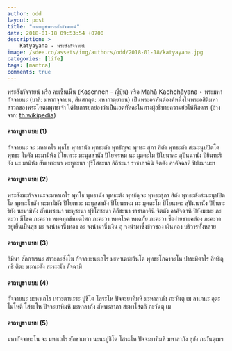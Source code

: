 ```yaml
---
author: odd
layout: post
title: "คาถาบูชาพระสังกัจจายน์"
date: 2018-01-18 09:53:54 +0700
description: >
    Katyayana - พระสังกัจจายน์
image: /sdee.co/assets/img/authors/odd/2018-01-18/katyayana.jpg
categories: [life]
tags: [mantra]
comments: true
---
```

พระสังกัจจายน์ หรือ คะเซ็นเน็น (Kasennen - ญี่ปุ่น) หรือ Mahā Kachchāyana ‣ พระมหากัจจายนะ (บาลี: มหากจฺจายน, สันสกฤต: มหากาตฺยายน) เป็นพระอรหันต์องค์หนึ่งในพระอสีติมหาสาวกของพระโคตมพุทธเจ้า ได้รับการยกย่องว่าเป็นเอตทัคคะในทางผู้อธิบายความย่อให้พิสดาร (อ้างจาก: [th.wikipedia](https://th.wikipedia.org/wiki/%E0%B8%9E%E0%B8%A3%E0%B8%B0%E0%B8%A1%E0%B8%AB%E0%B8%B2%E0%B8%81%E0%B8%B1%E0%B8%88%E0%B8%88%E0%B8%B2%E0%B8%A2%E0%B8%99%E0%B8%B0))

#### คาถาบูชา แบบ (1)

กัจจายนะ จะ มหาเถโร พุธโธ พุทธานัง พุทธะตัง พุทธัญจะ พุทธะ สุภา สิตัง พุทธะตัง สะมะนุปปัตโต พุทธะ โชตัง นะมามิหัง ปิโยเทวะ มะนุสสานัง ปิโยพรหม นะ มุตตะโม ปิโยนาคะ สุปันนานัง ปิยินทะริยัง นะ มามิหัง สัพเพชะนา พะหูชะนา ปุริโสชะนา อิถีชะนา ราชาภาคินิ จิตตัง อาคัจฉาหิ ปิยังมามะฯ

#### คาถาบูชา แบบ (2)

พระสังฆะกัจจานะจะมหาเถโร พุทโธ พุทธานัง พุทธะตัง พุทธัญจะ พุทธะสุภา สิตัง พุทธะตังสะมะนุปปัตโต พุทธะโชตัง นะมามิหัง ปิโยเทวะ มะนุสสานัง ปิโยพรหม นะ มุตตะโม ปิโยนาคะ สุปันนานัง ปิยินทะริยัง นะมามิหัง สัพเพชะนา พะหูชะนา ปุริโสชะนา อิถีชะนา ราชาภาคินิ จิตตัง อาคัจฉาหิ ปิยังมะมะ ภะคะวา มีโชค ภะคะวา หมดทุกข์หมดโศก ภะคะวา หมดโรค หมดภัย ภะคะวา ซื้อง่ายขายคล่อง ภะคะวา อยู่เย็นเป็นสุข มะ จงนำมาซึ่งทอง อะ จงนำมาซึ่งเงิน อุ จงนำมาซึ่งข้าวของ เงินทอง บริวารทั้งหลาย

#### คาถาบูชา แบบ (3)

อิมินา สักกาเรนะ สาวะกะสังโฆ กัจจายะนะเถโร มะหาเตชะวันโต พุทธะโภคาวะโห ปาระมิตาโร อิทธิฤทธิ ติตะ มะณะตัง สะระณัง คัจฉามิ

#### คาถาบูชา แบบ (4)

กัจจายนะ มะหาเถโร เทวะตานะระ ปูชิโต โสระโห ปัจจะยาทิมหิ มะหาลาภัง ภะวันตุ เม ลาเภนะ อุตะโมโหติ โสระโห ปัจจะยาทิมหิ มะหาลาภัง สัพพะลาภา สะทาโสตถิ ภะวันตุ เม

#### คาถาบูชา แบบ (5)

มหากัจจายะโน จะ มหาเถโร ยักขาเทวา นะนะปูชิโต โสระโห ปัจจะยาทิมหิ มหาลาภัง สุขัง ภะวันตุเมฯ
